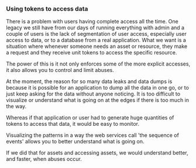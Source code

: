 ### Using tokens to access data

There is a problem with users having complete access all the time. One legacy we still have from our days of running everything with admin and a couple of users is the lack of segmentation of user access, especially user access to data, or to a database from a real application. What we want is a situation where whenever someone needs an asset or resource, they make a request and they receive unit tokens to access the specific resource.

The power of this is it not only enforces some of the more explicit accesses, it also allows you to control and limit abuses.

At the moment, the reason for so many data leaks and data dumps is because it is possible for an application to dump all the data in one go, or to just keep asking for the data without anyone noticing. It is too difficult to visualize or understand what is going on at the edges if there is too much in the way. 

Whereas if that application or user had to generate huge quantities of tokens to access that data, it would be easy to monitor.

Visualizing the patterns in a way the web services call 'the sequence of events' allows you to better understand what is going on.

If we did that for assets and accessing assets, we would understand better, and faster, when abuses occur.
